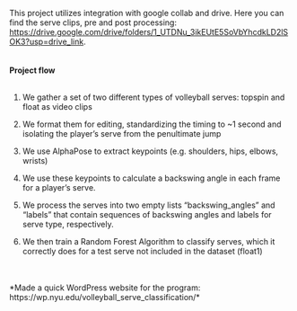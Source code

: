 This project utilizes integration with google collab and drive. Here you can find the serve clips, pre and post processing: https://drive.google.com/drive/folders/1_UTDNu_3ikEUtE5SoVbYhcdkLD2lSOK3?usp=drive_link. 
<br />
<br />
<br />
**Project flow**
<br />
<br />
1. We gather a set of two different types of volleyball serves: topspin and float as video clips
  
2. We format them for editing, standardizing the timing to ~1 second and isolating the player’s serve from the penultimate jump

3. We use AlphaPose to extract keypoints (e.g. shoulders, hips, elbows, wrists)

4. We use these keypoints to calculate a backswing angle in each frame for a player’s serve.

5. We process the serves into two empty lists “backswing_angles” and “labels” that contain sequences of backswing angles and labels for serve type, respectively.

6. We then train a Random Forest Algorithm to classify serves, which it correctly does for a test serve not included in the dataset (float1)
<br />
<br />
*Made a quick WordPress website for the program: https://wp.nyu.edu/volleyball_serve_classification/*
